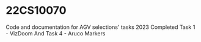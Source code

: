 # 22CS10070
Code and documentation for AGV selections' tasks 2023
Completed Task 1 - VizDoom
And Task 4 - Aruco Markers
